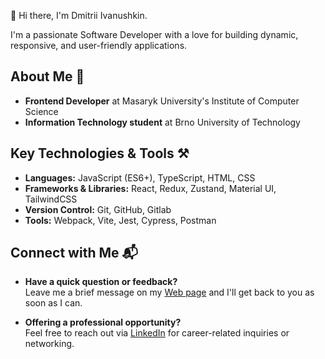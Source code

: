 👋 Hi there, I'm Dmitrii Ivanushkin.

I'm a passionate Software Developer with a love for building dynamic, responsive, and user-friendly applications.

## About Me 👤

- **Frontend Developer** at Masaryk University's Institute of Computer Science 
- **Information Technology student** at Brno University of Technology

## Key Technologies & Tools ⚒️

- **Languages:** JavaScript (ES6+), TypeScript, HTML, CSS
- **Frameworks & Libraries:** React, Redux, Zustand, Material UI, TailwindCSS
- **Version Control:** Git, GitHub, Gitlab
- **Tools:** Webpack, Vite, Jest, Cypress, Postman

## Connect with Me 📬

- **Have a quick question or feedback?**<br />
  Leave me a brief message on my [Web page](https://dmitrii-ivanushkin.software/contact) and I'll get back to you as soon as I can.

- **Offering a professional opportunity?**<br />
  Feel free to reach out via [LinkedIn](https://linkedin.com/in/dmitrii-ivanushkin) for career-related inquiries or networking.
